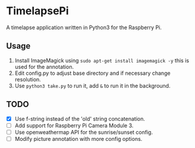 # TimelapsePi
A timelapse application written in Python3 for the Raspberry Pi.

## Usage
1. Install ImageMagick using ```sudo apt-get install imagemagick -y``` this is used for the annotation.
2. Edit config.py to adjust base directory and if necessary change resolution.
3. Use ```python3 take.py``` to run it, add ```&``` to run it in the background.

## TODO

- [x] Use f-string instead of the 'old' string concatenation.
- [ ] Add support for Raspberry Pi Camera Module 3.
- [ ] Use openweathermap API for the sunrise/sunset config.
- [ ] Modify picture annotation with more config options.
